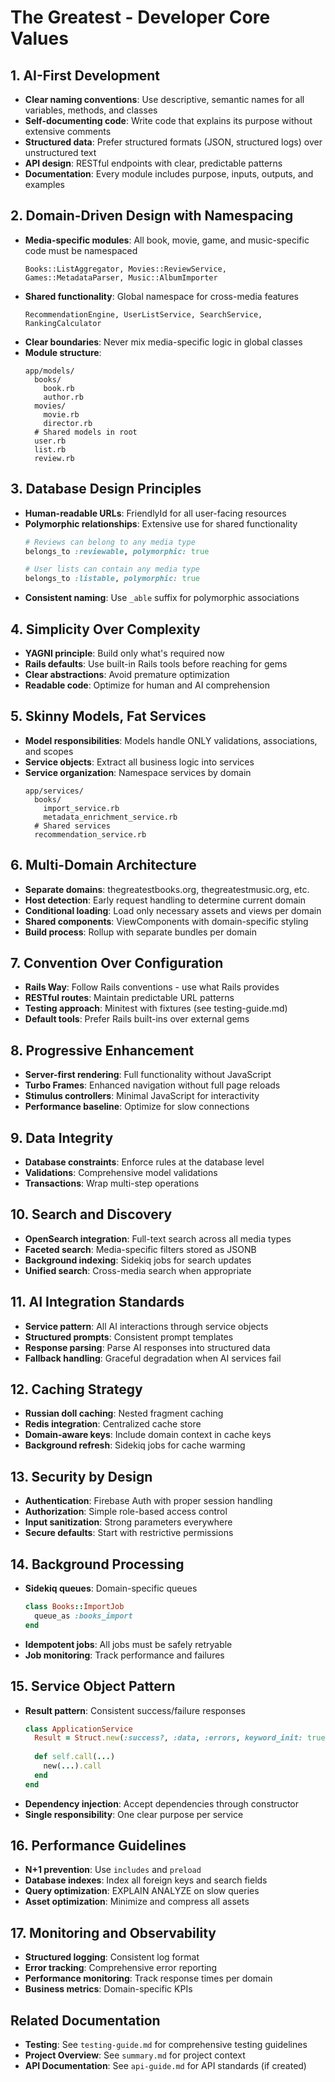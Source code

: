 # The Greatest - Developer Core Values

## 1. AI-First Development
- **Clear naming conventions**: Use descriptive, semantic names for all variables, methods, and classes
- **Self-documenting code**: Write code that explains its purpose without extensive comments
- **Structured data**: Prefer structured formats (JSON, structured logs) over unstructured text
- **API design**: RESTful endpoints with clear, predictable patterns
- **Documentation**: Every module includes purpose, inputs, outputs, and examples

## 2. Domain-Driven Design with Namespacing
- **Media-specific modules**: All book, movie, game, and music-specific code must be namespaced
  ```
  Books::ListAggregator, Movies::ReviewService, Games::MetadataParser, Music::AlbumImporter
  ```
- **Shared functionality**: Global namespace for cross-media features
  ```
  RecommendationEngine, UserListService, SearchService, RankingCalculator
  ```
- **Clear boundaries**: Never mix media-specific logic in global classes
- **Module structure**:
  ```
  app/models/
    books/
      book.rb
      author.rb
    movies/
      movie.rb
      director.rb
    # Shared models in root
    user.rb
    list.rb
    review.rb
  ```

## 3. Database Design Principles
- **Human-readable URLs**: FriendlyId for all user-facing resources
- **Polymorphic relationships**: Extensive use for shared functionality
  ```ruby
  # Reviews can belong to any media type
  belongs_to :reviewable, polymorphic: true
  
  # User lists can contain any media type
  belongs_to :listable, polymorphic: true
  ```
- **Consistent naming**: Use `_able` suffix for polymorphic associations

## 4. Simplicity Over Complexity
- **YAGNI principle**: Build only what's required now
- **Rails defaults**: Use built-in Rails tools before reaching for gems
- **Clear abstractions**: Avoid premature optimization
- **Readable code**: Optimize for human and AI comprehension

## 5. Skinny Models, Fat Services
- **Model responsibilities**: Models handle ONLY validations, associations, and scopes
- **Service objects**: Extract all business logic into services
- **Service organization**: Namespace services by domain
  ```
  app/services/
    books/
      import_service.rb
      metadata_enrichment_service.rb
    # Shared services
    recommendation_service.rb
  ```

## 6. Multi-Domain Architecture
- **Separate domains**: thegreatestbooks.org, thegreatestmusic.org, etc.
- **Host detection**: Early request handling to determine current domain
- **Conditional loading**: Load only necessary assets and views per domain
- **Shared components**: ViewComponents with domain-specific styling
- **Build process**: Rollup with separate bundles per domain

## 7. Convention Over Configuration
- **Rails Way**: Follow Rails conventions - use what Rails provides
- **RESTful routes**: Maintain predictable URL patterns
- **Testing approach**: Minitest with fixtures (see testing-guide.md)
- **Default tools**: Prefer Rails built-ins over external gems

## 8. Progressive Enhancement
- **Server-first rendering**: Full functionality without JavaScript
- **Turbo Frames**: Enhanced navigation without full page reloads
- **Stimulus controllers**: Minimal JavaScript for interactivity
- **Performance baseline**: Optimize for slow connections

## 9. Data Integrity
- **Database constraints**: Enforce rules at the database level
- **Validations**: Comprehensive model validations
- **Transactions**: Wrap multi-step operations

## 10. Search and Discovery
- **OpenSearch integration**: Full-text search across all media types
- **Faceted search**: Media-specific filters stored as JSONB
- **Background indexing**: Sidekiq jobs for search updates
- **Unified search**: Cross-media search when appropriate

## 11. AI Integration Standards
- **Service pattern**: All AI interactions through service objects
- **Structured prompts**: Consistent prompt templates
- **Response parsing**: Parse AI responses into structured data
- **Fallback handling**: Graceful degradation when AI services fail

## 12. Caching Strategy
- **Russian doll caching**: Nested fragment caching
- **Redis integration**: Centralized cache store
- **Domain-aware keys**: Include domain context in cache keys
- **Background refresh**: Sidekiq jobs for cache warming

## 13. Security by Design
- **Authentication**: Firebase Auth with proper session handling
- **Authorization**: Simple role-based access control
- **Input sanitization**: Strong parameters everywhere
- **Secure defaults**: Start with restrictive permissions

## 14. Background Processing
- **Sidekiq queues**: Domain-specific queues
  ```ruby
  class Books::ImportJob
    queue_as :books_import
  end
  ```
- **Idempotent jobs**: All jobs must be safely retryable
- **Job monitoring**: Track performance and failures

## 15. Service Object Pattern
- **Result pattern**: Consistent success/failure responses
  ```ruby
  class ApplicationService
    Result = Struct.new(:success?, :data, :errors, keyword_init: true)
    
    def self.call(...)
      new(...).call
    end
  end
  ```
- **Dependency injection**: Accept dependencies through constructor
- **Single responsibility**: One clear purpose per service

## 16. Performance Guidelines
- **N+1 prevention**: Use `includes` and `preload`
- **Database indexes**: Index all foreign keys and search fields
- **Query optimization**: EXPLAIN ANALYZE on slow queries
- **Asset optimization**: Minimize and compress all assets

## 17. Monitoring and Observability
- **Structured logging**: Consistent log format
- **Error tracking**: Comprehensive error reporting
- **Performance monitoring**: Track response times per domain
- **Business metrics**: Domain-specific KPIs

## Related Documentation
- **Testing**: See `testing-guide.md` for comprehensive testing guidelines
- **Project Overview**: See `summary.md` for project context
- **API Documentation**: See `api-guide.md` for API standards (if created)